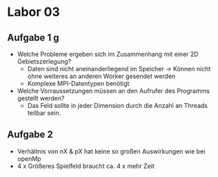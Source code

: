 # Labor 03

## Aufgabe 1 g
* Welche Probleme ergeben sich im Zusammenhang mit einer 2D Gebietszerlegung?
  * Daten sind nicht aneinanderliegend im Speicher -> Können nicht ohne weiteres an anderen Worker gesendet werden
  * Komplexe MPI-Datentypen benötigt
* Welche Vorraussetzungen müssen an den Aufrufer des Programms gestellt werden?
  * Das Feld sollte in jeder Dimension durch die Anzahl an Threads teilbar sein.


## Aufgabe 2
* Verhältnis von nX & pX hat keine so großen Auswirkungen wie bei openMp
* 4 x Größeres Spielfeld braucht ca. 4 x mehr Zeit
